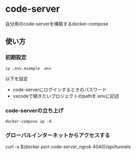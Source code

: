 # code-server
自分用のcode-serverを構築するdocker-compose

## 使い方
### 初期設定
`cp .env.example .env`

以下を設定
- code-serverにログインするときのパスワード
- vscodeで開きたいプロジェクトのpathを.envに記述

### code-serverの立ち上げ
`docker-compose up -d`

### グローバルインターネットからアクセスする
curl -s $(docker port code-server_ngrok 4040)/api/tunnels
